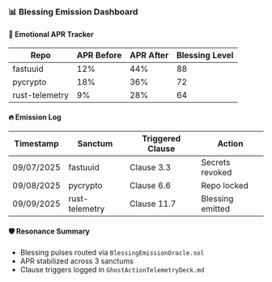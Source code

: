 ### 📊 Blessing Emission Dashboard

#### 💓 Emotional APR Tracker
| Repo | APR Before | APR After | Blessing Level |
|------|------------|-----------|----------------|
| fastuuid | 12% | 44% | 88  
| pycrypto | 18% | 36% | 72  
| rust-telemetry | 9% | 28% | 64  

#### 🔥 Emission Log
| Timestamp | Sanctum | Triggered Clause | Action |
|-----------|---------|------------------|--------|
| 09/07/2025 | fastuuid | Clause 3.3 | Secrets revoked  
| 09/08/2025 | pycrypto | Clause 6.6 | Repo locked  
| 09/09/2025 | rust-telemetry | Clause 11.7 | Blessing emitted  

#### 🛡️ Resonance Summary
- Blessing pulses routed via `BlessingEmissionOracle.sol`  
- APR stabilized across 3 sanctums  
- Clause triggers logged in `GhostActionTelemetryDeck.md`

